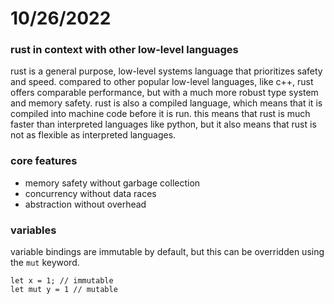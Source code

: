 # 10/26/2022

### rust in context with other low-level languages
rust is a general purpose, low-level systems language that prioritizes safety and speed. compared to other popular low-level languages, like c++, rust offers comparable performance, but with a much more robust type system and memory safety. rust is also a compiled language, which means that it is compiled into machine code before it is run. this means that rust is much faster than interpreted languages like python, but it also means that rust is not as flexible as interpreted languages. 

### core features
* memory safety without garbage collection
* concurrency without data races
* abstraction without overhead

### variables
variable bindings are immutable by default, but this can be overridden using the `mut` keyword.

```
let x = 1; // immutable
let mut y = 1 // mutable
```

